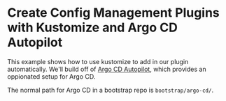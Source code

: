 # Create Config Management Plugins with Kustomize and Argo CD Autopilot

This example shows how to use kustomize to add in our plugin automatically. We'll build off of [Argo CD Autopilot](https://github.com/argoproj-labs/argocd-autopilot), which provides an oppionated setup for Argo CD. 

The normal path for Argo CD in a bootstrap repo is `bootstrap/argo-cd/`. 